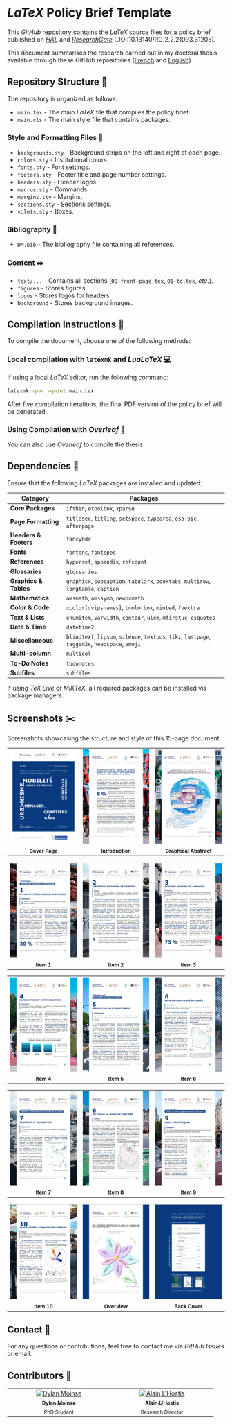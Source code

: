 # *LaTeX* Policy Brief Template

This *GitHub* repository contains the *LaTeX* source files for a policy brief published on [*HAL*](https://hal.science/hal-04997615) and [*ResearchGate*](http://dx.doi.org/10.13140/RG.2.2.21093.31205)
(DOI:10.13140/RG.2.2.21093.31205).

This document summarises the research carried out in my doctoral thesis available through these GitHub repositories ([French](https://github.com/dylan-moinse/PhD_Thesis_Dylan_MOINSE_French) and [English](https://github.com/dylan-moinse/PhD_Thesis_Dylan_MOINSE_English)).

## Repository Structure :open_file_folder:
The repository is organized as follows:

* `main.tex` - The main *LaTeX* file that compiles the policy brief.
* `main.cls` - The main style file that contains packages.

### Style and Formatting Files :art:
* `backgrounds.sty` - Background strips on the left and right of each page.
* `colors.sty` - Institutional colors.
* `fonts.sty` - Font settings.
* `footers.sty` - Footer title and page number settings.
* `headers.sty` - Header logos.
* `macros.sty` - Commands.
* `margins.sty` - Margins.
* `sections.sty` - Sections settings.
* `volets.sty` - Boxes.

### Bibliography :open_book:
* `DM.bib` - The bibliography file containing all references.

### Content :black_nib:
* `text/...` - Contains all sections (`00-front-page.tex`, `01-tc.tex`, *etc*.).
* `figures` - Stores figures.
* `logos` - Stores logos for headers.
* `background` - Stores background images.

## Compilation Instructions :arrows_counterclockwise:
To compile the document, choose one of the following methods:

### Local compilation with `latexmk` and *LuaLaTeX* :computer:

If using a local *LaTeX* editor, run the following command:

```sh
latexmk -pvc -quiet main.tex
```

After five compilation iterations, the final PDF version of the policy brief will be generated.

### Using Compilation with *Overleaf* :signal_strength:

You can also use *Overleaf* to compile the thesis.

## Dependencies :wrench:
Ensure that the following *LaTeX* packages are installed and updated:

| Category| Packages |
|-----------------------|-------------------------------------------------------------|
| **Core Packages** | `ifthen`, `etoolbox`, `xparse` |
| **Page Formatting** | `titlesec`, `titling`, `setspace`, `typearea`, `eso-pic`, `afterpage` |
| **Headers & Footers** | `fancyhdr` |
| **Fonts** | `fontenc`, `fontspec` |
| **References** | `hyperref`, `appendix`, `refcount` |
| **Glossaries** | `glossaries` |
| **Graphics & Tables** | `graphicx`, `subcaption`, `tabularx`, `booktabs`, `multirow`, `longtable`, `caption` |
| **Mathematics** | `amsmath`, `amssymb`, `newpxmath` |
| **Color & Code** | `xcolor[dvipsnames]`, `tcolorbox`, `minted`, `fvextra` |
| **Text & Lists** | `enumitem`, `varwidth`, `contour`, `ulem`, `mfirstuc`, `csquotes` |
| **Date & Time** | `datetime2` |
| **Miscellaneous** | `blindtext`, `lipsum`, `silence`, `textpos`, `tikz`, `lastpage`, `ragged2e`, `needspace`, `emoji` |
| **Multi-column** | `multicol` |
| **To-Do Notes** | `todonotes` |
| **Subfiles** | `subfiles` |

If using *TeX Live* or *MiKTeX*, all required packages can be installed via package managers.

## Screenshots :scissors:

Screenshots showcasing the structure and style of this 15-page document:

<table style="width: 100%;">
  <tbody>
    <tr>
      <td align="center" valign="top" style="width: 33%;">
        <img src="readme-pic/page_1.jpg" width="250px;" alt="Image 1"/>
        <br />
        <sub><b>Cover Page</b></sub>
      </td>
      <td align="center" valign="top" style="width: 33%;">
        <img src="readme-pic/page_2.jpg" width="250px;" alt="Image 2"/>
        <br />
        <sub><b>Introduction</b></sub>
      </td>
      <td align="center" valign="top" style="width: 33%;">
        <img src="readme-pic/page_3.jpg" width="250px;" alt="Image 3"/>
        <br />
        <sub><b>Graphical Abstract</b></sub>
      </td>
    </tr>
  </tbody>
</table>

<table style="width: 100%;">
  <tbody>
    <tr>
      <td align="center" valign="top" style="width: 33%;">
        <img src="readme-pic/page_4.jpg" width="250px;" alt="Image 1"/>
        <br />
        <sub><b>Item 1</b></sub>
      </td>
      <td align="center" valign="top" style="width: 33%;">
        <img src="readme-pic/page_5.jpg" width="250px;" alt="Image 2"/>
        <br />
        <sub><b>Item 2</b></sub>
      </td>
      <td align="center" valign="top" style="width: 33%;">
        <img src="readme-pic/page_6.jpg" width="250px;" alt="Image 3"/>
        <br />
        <sub><b>Item 3</b></sub>
      </td>
    </tr>
  </tbody>
</table>

<table style="width: 100%;">
  <tbody>
    <tr>
      <td align="center" valign="top" style="width: 33%;">
        <img src="readme-pic/page_7.jpg" width="250px;" alt="Image 1"/>
        <br />
        <sub><b>Item 4</b></sub>
      </td>
      <td align="center" valign="top" style="width: 33%;">
        <img src="readme-pic/page_8.jpg" width="250px;" alt="Image 2"/>
        <br />
        <sub><b>Item 5</b></sub>
      </td>
      <td align="center" valign="top" style="width: 33%;">
        <img src="readme-pic/page_9.jpg" width="250px;" alt="Image 3"/>
        <br />
        <sub><b>Item 6</b></sub>
      </td>
    </tr>
  </tbody>
</table>

<table style="width: 100%;">
  <tbody>
    <tr>
      <td align="center" valign="top" style="width: 33%;">
        <img src="readme-pic/page_10.jpg" width="250px;" alt="Image 1"/>
        <br />
        <sub><b>Item 7</b></sub>
      </td>
      <td align="center" valign="top" style="width: 33%;">
        <img src="readme-pic/page_11.jpg" width="250px;" alt="Image 2"/>
        <br />
        <sub><b>Item 8</b></sub>
      </td>
      <td align="center" valign="top" style="width: 33%;">
        <img src="readme-pic/page_12.jpg" width="250px;" alt="Image 3"/>
        <br />
        <sub><b>Item 9</b></sub>
      </td>
    </tr>
  </tbody>
</table>

<table style="width: 100%;">
  <tbody>
    <tr>
      <td align="center" valign="top" style="width: 33%;">
        <img src="readme-pic/page_13.jpg" width="250px;" alt="Image 1"/>
        <br />
        <sub><b>Item 10</b></sub>
      </td>
      <td align="center" valign="top" style="width: 33%;">
        <img src="readme-pic/page_14.jpg" width="250px;" alt="Image 2"/>
        <br />
        <sub><b>Overview</b></sub>
      </td>
      <td align="center" valign="top" style="width: 33%;">
        <img src="readme-pic/page_15.jpg" width="250px;" alt="Image 3"/>
        <br />
        <sub><b>Back Cover</b></sub>
      </td>
    </tr>
  </tbody>
</table>

## Contact :speech_balloon:
For any questions or contributions, feel free to contact me via *GitHub Issues* or email.

## Contributors :handshake:
<table style="width: 100%;">
  <tbody>
    <tr>
      <td align="center" valign="top" style="width: 25%;">
        <a href="https://github.com/dylan-moinse">
          <img src="https://www.lvmt.fr/wp-content/uploads/2020/12/mmexport1724838810337_2-150x190.jpg" width="100px;" alt="Dylan Moinse"/>
          <br />
          <sub><b>Dylan Moinse</b></sub>
        </a>
        <br />
        <sub>PhD Student</sub>
        <br />
        <a href="https://github.com/all-contributors/app/commits?author=dylan-moinse" title=""></a>
      </td>
      <td align="center" valign="top" style="width: 25%;">
        <a href="https://github.com/alainlhostis">
          <img src="https://www.lvmt.fr/wp-content/uploads/2016/12/IMG_20221123_102303_rognee-150x190.jpg" width="100px;" alt="Alain L'Hostis"/>
          <br />
          <sub><b>Alain L'Hostis</b></sub>
        </a>
        <br />
        <sub>Research Director</sub>
        <br />
        <a href="https://github.com/all-contributors/app/commits?author=alainlhostis" title=""></a>
      </td>
  </tbody>
</table>

